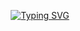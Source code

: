 <p align="center">
<a href="https://git.io/typing-svg"><img src="https://readme-typing-svg.demolab.com?font=Fira+Code&pause=1000&color=D227F7&background=FF494900&center=true&lines=Greetings+and+a+warm+welcome+to+my+profile.;I+am+Adeniji+Olajide;a+dynamic+and+versatile;Full+Stack+Web+Developer;and+a+Software+Engineer.;I+have+a+passion+for+learning+new+things." alt="Typing SVG" /></a>
</p>
